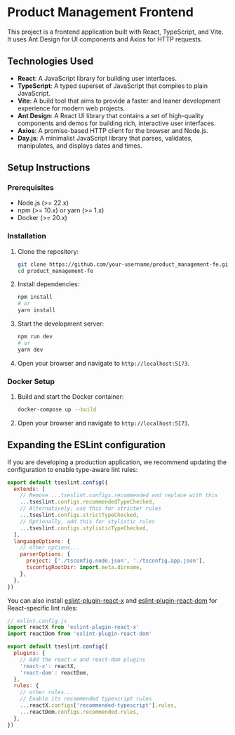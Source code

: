 # Product Management Frontend

This project is a frontend application built with React, TypeScript, and Vite. It uses Ant Design for UI components and Axios for HTTP requests.

## Technologies Used

- **React**: A JavaScript library for building user interfaces.
- **TypeScript**: A typed superset of JavaScript that compiles to plain JavaScript.
- **Vite**: A build tool that aims to provide a faster and leaner development experience for modern web projects.
- **Ant Design**: A React UI library that contains a set of high-quality components and demos for building rich, interactive user interfaces.
- **Axios**: A promise-based HTTP client for the browser and Node.js.
- **Day.js**: A minimalist JavaScript library that parses, validates, manipulates, and displays dates and times.

## Setup Instructions

### Prerequisites

- Node.js (>= 22.x)
- npm (>= 10.x) or yarn (>= 1.x)
- Docker (>= 20.x)

### Installation

1. Clone the repository:

   ```sh
   git clone https://github.com/your-username/product_management-fe.git
   cd product_management-fe
   ```

2. Install dependencies:

   ```sh
   npm install
   # or
   yarn install
   ```

3. Start the development server:

   ```sh
   npm run dev
   # or
   yarn dev
   ```

4. Open your browser and navigate to `http://localhost:5173`.

### Docker Setup

1. Build and start the Docker container:

   ```sh
   docker-compose up --build
   ```

2. Open your browser and navigate to `http://localhost:5173`.

## Expanding the ESLint configuration

If you are developing a production application, we recommend updating the configuration to enable type-aware lint rules:

```js
export default tseslint.config({
  extends: [
    // Remove ...tseslint.configs.recommended and replace with this
    ...tseslint.configs.recommendedTypeChecked,
    // Alternatively, use this for stricter rules
    ...tseslint.configs.strictTypeChecked,
    // Optionally, add this for stylistic rules
    ...tseslint.configs.stylisticTypeChecked,
  ],
  languageOptions: {
    // other options...
    parserOptions: {
      project: ['./tsconfig.node.json', './tsconfig.app.json'],
      tsconfigRootDir: import.meta.dirname,
    },
  },
})
```

You can also install [eslint-plugin-react-x](https://github.com/Rel1cx/eslint-react/tree/main/packages/plugins/eslint-plugin-react-x) and [eslint-plugin-react-dom](https://github.com/Rel1cx/eslint-react/tree/main/packages/plugins/eslint-plugin-react-dom) for React-specific lint rules:

```js
// eslint.config.js
import reactX from 'eslint-plugin-react-x'
import reactDom from 'eslint-plugin-react-dom'

export default tseslint.config({
  plugins: {
    // Add the react-x and react-dom plugins
    'react-x': reactX,
    'react-dom': reactDom,
  },
  rules: {
    // other rules...
    // Enable its recommended typescript rules
    ...reactX.configs['recommended-typescript'].rules,
    ...reactDom.configs.recommended.rules,
  },
})
```
